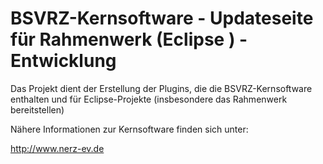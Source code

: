 BSVRZ-Kernsoftware - Updateseite für Rahmenwerk (Eclipse ) - Entwicklung
========================================================================

Das Projekt dient der Erstellung der Plugins, die die BSVRZ-Kernsoftware
enthalten und für Eclipse-Projekte (insbesondere das Rahmenwerk bereitstellen)

Nähere Informationen zur Kernsoftware finden sich unter:

http://www.nerz-ev.de


